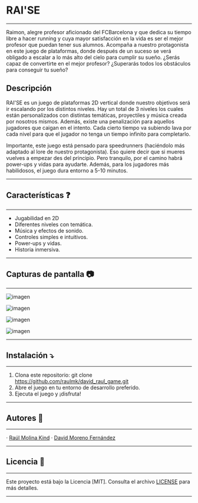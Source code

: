 # RAI'SE
***
Raimon, alegre profesor aficionado del FCBarcelona y que dedica su tiempo libre a hacer running y cuya mayor satisfacción en la vida es ser el mejor profesor que puedan tener sus alumnos. Acompaña a nuestro protagonista en este juego de plataformas, donde después de un suceso se verá obligado a escalar a lo más alto del cielo para cumplir su sueño. ¿Serás capaz de convertirte en el mejor profesor? ¿Superarás todos los obstáculos para conseguir tu sueño?
## Descripción

RAI'SE es un juego de plataformas 2D vertical donde nuestro objetivos será ir escalando por los distintos niveles. Hay un total de 3 niveles los cuales están personalizados con distintas temáticas, proyectiles y música creada por nosotros mismos. Además, existe una penalización para aquellos jugadores que caigan en el intento. Cada cierto tiempo va subiendo lava por cada nivel para que el jugador no tenga un tiempo infinito para completarlo. 

Importante, este juego está pensado para speedrunners (haciéndolo más adaptado al lore de nuestro protagonista). Eso quiere decir que si mueres vuelves a empezar des del principio. Pero tranquilo, por el camino habrá power-ups y vidas para ayudarte. Además, para los jugadores más habilidosos, el juego dura entorno a 5-10 minutos. 
***
## Características ❓
***
- Jugabilidad en 2D
- Diferentes niveles con temática.
- Música y efectos de sonido.
- Controles simples e intuitivos.
- ⁠Power-ups y vidas.
- ⁠Historia inmersiva.
***

## Capturas de pantalla 📷
***
![imagen](https://github.com/raulmk/david_raul_game/assets/72693383/6141bc98-fc99-49d7-bc90-271b8fd3c1ef)

![imagen](https://github.com/raulmk/david_raul_game/assets/72693383/73ff7b7c-7258-4bc0-88be-63e7aaad0fc7)

![imagen](https://github.com/raulmk/david_raul_game/assets/72693383/85e80a33-eeee-4981-a100-27673a0ecd3c)

![imagen](https://github.com/raulmk/david_raul_game/assets/72693383/b2a8e6d0-2c11-40ae-b07f-07b0a959bdc9)
***
## Instalación ⤵️
***
1. Clona este repositorio: git clone https://github.com/raulmk/david_raul_game.git
2. Abre el juego en tu entorno de desarrollo preferido.
3. Ejecuta el juego y ¡disfruta!
***
## Autores 👬
***
· [Raúl Molina Kind](https://github.com/raulmk)
· [David Moreno Fernández](https://github.com/DavidMorenoF)
***
## Licencia 📰
***
Este proyecto está bajo la Licencia [MIT]. Consulta el archivo [LICENSE](https://github.com/raulmk/david_raul_game/blob/main/LICENSE) para más detalles.
***
